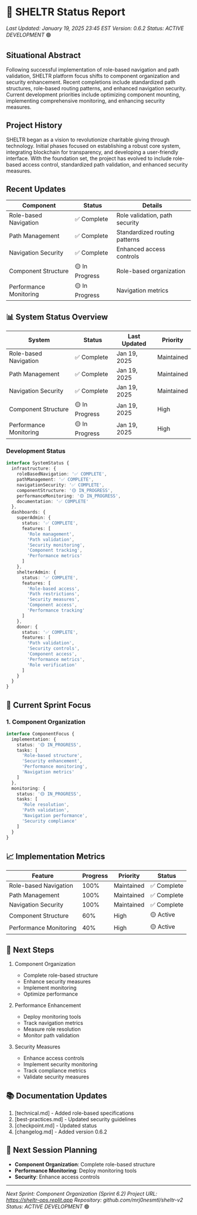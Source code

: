# 🚀 SHELTR Status Report
*Last Updated: January 19, 2025 23:45 EST*
*Version: 0.6.2*
*Status: ACTIVE DEVELOPMENT* 🟢

## Situational Abstract
Following successful implementation of role-based navigation and path validation, SHELTR platform focus shifts to component organization and security enhancement. Recent completions include standardized path structures, role-based routing patterns, and enhanced navigation security. Current development priorities include optimizing component mounting, implementing comprehensive monitoring, and enhancing security measures.

## Project History
SHELTR began as a vision to revolutionize charitable giving through technology. Initial phases focused on establishing a robust core system, integrating blockchain for transparency, and developing a user-friendly interface. With the foundation set, the project has evolved to include role-based access control, standardized path validation, and enhanced security measures.

## Recent Updates
| Component | Status | Details |
|-----------|---------|---------|
| Role-based Navigation | ✅ Complete | Role validation, path security |
| Path Management | ✅ Complete | Standardized routing patterns |
| Navigation Security | ✅ Complete | Enhanced access controls |
| Component Structure | 🟡 In Progress | Role-based organization |
| Performance Monitoring | 🟡 In Progress | Navigation metrics |

## 📊 System Status Overview
| System | Status | Last Updated | Priority |
|--------|---------|--------------|-----------|
| Role-based Navigation | ✅ Complete | Jan 19, 2025 | Maintained |
| Path Management | ✅ Complete | Jan 19, 2025 | Maintained |
| Navigation Security | ✅ Complete | Jan 19, 2025 | Maintained |
| Component Structure | 🟡 In Progress | Jan 19, 2025 | High |
| Performance Monitoring | 🟡 In Progress | Jan 19, 2025 | High |

### Development Status
```typescript
interface SystemStatus {
  infrastructure: {
    roleBasedNavigation: '✅ COMPLETE',
    pathManagement: '✅ COMPLETE',
    navigationSecurity: '✅ COMPLETE',
    componentStructure: '🟡 IN_PROGRESS',
    performanceMonitoring: '🟡 IN_PROGRESS',
    documentation: '✅ COMPLETE'
  },
  dashboards: {
    superAdmin: {
      status: '✅ COMPLETE',
      features: [
        'Role management',
        'Path validation',
        'Security monitoring',
        'Component tracking',
        'Performance metrics'
      ]
    },
    shelterAdmin: {
      status: '✅ COMPLETE',
      features: [
        'Role-based access',
        'Path restrictions',
        'Security measures',
        'Component access',
        'Performance tracking'
      ]
    },
    donor: {
      status: '✅ COMPLETE',
      features: [
        'Path validation',
        'Security controls',
        'Component access',
        'Performance metrics',
        'Role verification'
      ]
    }
  }
}
```

## 🎯 Current Sprint Focus

### 1. Component Organization
```typescript
interface ComponentFocus {
  implementation: {
    status: '🟡 IN_PROGRESS',
    tasks: [
      'Role-based structure',
      'Security enhancement',
      'Performance monitoring',
      'Navigation metrics'
    ]
  },
  monitoring: {
    status: '🟡 IN_PROGRESS',
    tasks: [
      'Role resolution',
      'Path validation',
      'Navigation performance',
      'Security compliance'
    ]
  }
}
```

## 📈 Implementation Metrics
| Feature | Progress | Priority | Status |
|---------|-----------|----------|---------|
| Role-based Navigation | 100% | Maintained | ✅ Complete |
| Path Management | 100% | Maintained | ✅ Complete |
| Navigation Security | 100% | Maintained | ✅ Complete |
| Component Structure | 60% | High | 🟡 Active |
| Performance Monitoring | 40% | High | 🟡 Active |

## 🔄 Next Steps
1. Component Organization
   - Complete role-based structure
   - Enhance security measures
   - Implement monitoring
   - Optimize performance

2. Performance Enhancement
   - Deploy monitoring tools
   - Track navigation metrics
   - Measure role resolution
   - Monitor path validation

3. Security Measures
   - Enhance access controls
   - Implement security monitoring
   - Track compliance metrics
   - Validate security measures

## 📚 Documentation Updates
1. [technical.md] - Added role-based specifications
2. [best-practices.md] - Updated security guidelines
3. [checkpoint.md] - Updated status
4. [changelog.md] - Added version 0.6.2

## 📅 Next Session Planning
- **Component Organization**: Complete role-based structure
- **Performance Monitoring**: Deploy monitoring tools
- **Security**: Enhance access controls

---
*Next Sprint: Component Organization (Sprint 6.2)*
*Project URL: https://sheltr-ops.replit.app*
*Repository: github.com/mrj0nesmtl/sheltr-v2*
*Status: ACTIVE DEVELOPMENT* 🟢
